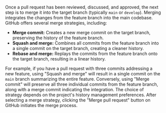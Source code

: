 Once a pull request has been reviewed, discussed, and approved, the next step is to merge it into the target branch (typically `main` or `develop`). Merging integrates the changes from the feature branch into the main codebase. GitHub offers several merge strategies, including:

- **Merge commit:** Creates a new merge commit on the target branch, preserving the history of the feature branch.
- **Squash and merge:** Combines all commits from the feature branch into a single commit on the target branch, creating a cleaner history.
- **Rebase and merge:** Replays the commits from the feature branch onto the target branch, resulting in a linear history.

For example, if you have a pull request with three commits addressing a new feature, using "Squash and merge" will result in a single commit on the `main` branch summarizing the entire feature. Conversely, using "Merge commit" will preserve all three individual commits from the feature branch, along with a merge commit indicating the integration. The choice of strategy depends on the project's history management preferences. After selecting a merge strategy, clicking the "Merge pull request" button on GitHub initiates the merge process.